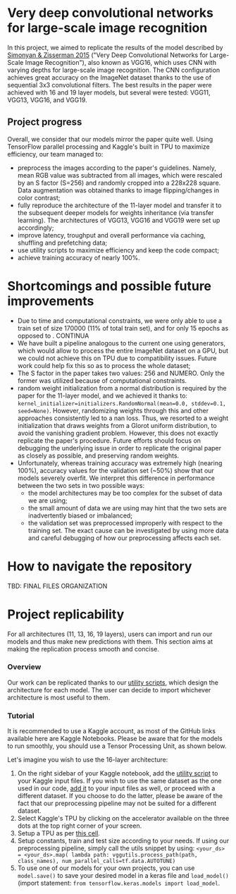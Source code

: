 # Very deep convolutional networks for large-scale image recognition 
In this project, we aimed to replicate the results of the model described by [Simonyan & Zisserman 2015](https://arxiv.org/abs/1409.1556v6) ("Very Deep Convolutional Networks for Large-Scale Image Recognition"), also known as VGG16, which uses CNN with varying depths for large-scale image recognition. The CNN configuration achieves great accuracy on the ImageNet dataset thanks to the use of sequential 3x3 convolutional filters. The best results in the paper were achieved with 16 and 19 layer models, but several were tested:  VGG11, VGG13, VGG16, and VGG19.

## Project progress 
Overall, we consider that our models mirror the paper quite well. Using TensorFlow parallel processing and Kaggle's built in TPU to maximize efficiency, our team managed to:
  - preprocess the images according to the paper's guidelines. Namely, mean RGB value was subtracted from all images, which were rescaled by an S factor (S=256) and randomly cropped into a 228x228 square. Data augmentation was obtained thanks to image flipping/changes in color contrast;
  - fully reproduce the architecture of the 11-layer model and transfer it to the subsequent deeper models for weights inheritance (via transfer learning). The architectures of VGG13, VGG16 and VGG19 were set up accordingly;
  - improve latency, troughput and overall performance via caching, shuffling and prefetching data;
  - use utility scripts to maximize efficiency and keep the code compact;
  - achieve training accuracy of nearly 100%.

# Shortcomings and possible future improvements  
  - Due to time and computational constraints, we were only able to use a train set of size 170000 (11% of total train set), and for only 15 epochs as opposed to . CONTINUA
  - We have built a pipeline analogous to the current one using generators, which would allow to process the entire ImageNet dataset on a GPU, but we could not achieve this on TPU due to compatibility issues. Future work could help fix this so as to process the whole dataset;
  - The S factor in the paper takes two values: 256 and NUMERO. Only the former was utilized because of computational constraints.
  - random weight initialization from a normal distribution is required by the paper for the 11-layer model, and we achieved it thanks to: `kernel_initializer=initializers.RandomNormal(mean=0.0, stddev=0.1, seed=None)`. However, randomizing weights through this and other approaches consistently led to a nan loss. Thus, we resorted to a weight initialization that draws weights from a Glorot uniform distribution, to avoid the vanishing gradient problem. However, this does not exactly replicate the paper's procedure. Future efforts should focus on debugging the underlying issue in order to replicate the original paper as closely as possible, and preserving random weights. 
  - Unfortunately, whereas training accuracy was extremely high (nearing 100%), accuracy values for the validation set (~50%) show that our models severely overfit. We interpret this difference in performance between the two sets in two possible ways:
    - the model architectures may be too complex for the subset of data we are using;
    - the small amount of data we are using may hint that the two sets are inadvertently biased or         imbalanced; 
    - the validation set was preprocessed improperly with respect to the training set.
    The exact cause can be investigated by using more data and careful debugging of how our               preprocessing affects each set.



# How to navigate the repository

TBD: FINAL FILES ORGANIZATION 


# Project replicability 

For all architectures (11, 13, 16, 19 layers), users can import and run our models and thus make new predictions with them. This section aims at making the replication process smooth and concise. 

### Overview 

Our work can be replicated thanks to our [utility scripts](https://github.com/irenebernardi/VGG-16-replication/blob/main/utilities-for-vgg.ipynb), which design the architecture for each model. The user can decide to import whichever architecture is most useful to them.

### Tutorial 

It is recommended to use a Kaggle account, as most of the GitHub links available here are Kaggle Notebooks. 
Please be aware that for the models to run smoothly, you should use a Tensor Processing Unit, as shown below. 


Let's imagine you wish to use the 16-layer architecture: 

 1. On the right sidebar of your Kaggle notebook, add the [utility script](https://www.kaggle.com/code/giuliobenedetti/utilities-for-vgg/notebook) to your Kaggle input files. If you wish to use the same dataset as the one used in our code, [add it](https://www.kaggle.com/competitions/imagenet-object-localization-challenge) to your input files as well, or proceed with a different dataset. If you choose to do the latter, please be aware of the fact that our preprocessing pipeline may not be suited for a different dataset. 
 2. Select Kaggle's TPU by clicking on the accelerator available on the three dots at the top right corner of your screen.
 3. Setup a TPU as per [this cell](https://www.kaggle.com/code/giuliobenedetti/imagenet-reproducing-convnets?scriptVersionId=157234369&cellId=5).
 4. Setup constants, train and test size according to your needs. If using our preprocessing pipeline, simply call the utils snippet by using: `<your_ds> = <your_ds>.map(
    lambda path: vggutils.process_path(path, class_names),
    num_parallel_calls=tf.data.AUTOTUNE)`
6. To use one of our models for your own projects, you can use `model.save()` to save your desired model in a keras file and `load_model()` (import statement: `from tensorflow.keras.models import load_model`.

